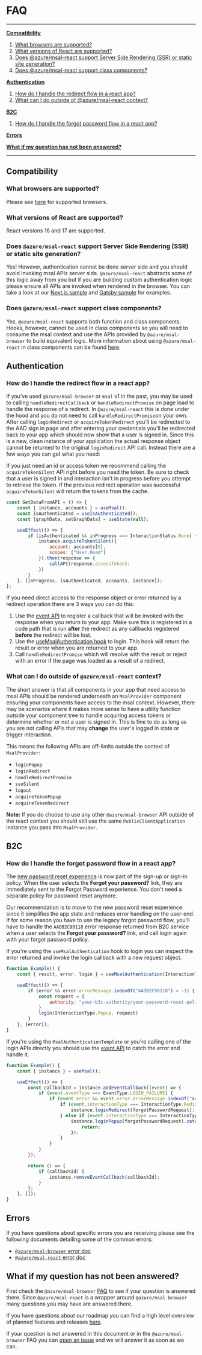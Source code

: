 # FAQ

***
**[Compatibility](#compatibility)**

1. [What browsers are supported?](#what-browsers-are-supported)
1. [What versions of React are supported?](#what-versions-of-React-are-supported)
1. [Does @azure/msal-react support Server Side Rendering (SSR) or static site generation?](#does-azuremsal-react-support-Server-Side-Rendering-SSR-or-static-site-generation)
1. [Does @azure/msal-react support class components?](#does-azuremsal-react-support-class-components)

**[Authentication](#authentication)**

1. [How do I handle the redirect flow in a react app?](#how-do-i-handle-the-redirect-flow-in-a-react-app)
1. [What can I do outside of @azure/msal-react context?](#what-can-i-do-outside-of-azuremsal-react-context)

**[B2C](#B2C)**

1. [How do I handle the forgot password flow in a react app?](#how-do-i-handle-the-forgot-password-flow-in-a-react-app)

**[Errors](#errors)**

**[What if my question has not been answered?](#what-if-my-question-has-not-been-answered)**

***

## Compatibility

### What browsers are supported?

Please see [here](https://github.com/AzureAD/microsoft-authentication-library-for-js/blob/dev/lib/msal-browser/FAQ.md#what-browsers-are-supported-by-msaljs) for supported browsers.

### What versions of React are supported?

React versions 16 and 17 are supported.

### Does `@azure/msal-react` support Server Side Rendering (SSR) or static site generation?

Yes! However, authentication cannot be done server side and you should avoid invoking msal APIs server side. `@azure/msal-react` abstracts some of this logic away from you but if you are building custom authentication logic please ensure all APIs are invoked when rendered in the browser. You can take a look at our [Next.js sample](https://github.com/AzureAD/microsoft-authentication-library-for-js/tree/dev/samples/msal-react-samples/nextjs-sample) and [Gatsby sample](https://github.com/AzureAD/microsoft-authentication-library-for-js/tree/dev/samples/msal-react-samples/gatsby-sample) for examples.

### Does `@azure/msal-react` support class components?

Yes, `@azure/msal-react` supports both function and class components. Hooks, however, cannot be used in class components so you will need to consume the msal context and use the APIs provided by `@azure/msal-browser` to build equivalent logic. More information about using `@azure/msal-react` in class components can be found [here](https://github.com/AzureAD/microsoft-authentication-library-for-js/blob/dev/lib/msal-react/docs/class-components.md).

## Authentication

### How do I handle the redirect flow in a react app?

If you've used `@azure/msal-browser` or `msal` v1 in the past, you may be used to calling `handleRedirectCallback` or `handleRedirectPromise` on page load to handle the response of a redirect. In `@azure/msal-react` this is done under the hood and you do not need to call `handleRedirectPromise`on your own. After calling `loginRedirect` or `acquireTokenRedirect` you'll be redirected to the AAD sign in page and after entering your credentials you'll be redirected back to your app which should now show that a user is signed in. Since this is a new, clean instance of your application the actual response object cannot be returned to the original `loginRedirect` API call. Instead there are a few ways you can get what you need:

If you just need an id or access token we recommend calling the `acquireTokenSilent` API right before you need the token. Be sure to check that a user is signed in and interaction isn't in progress before you attempt to retrieve the token. If the previous redirect operation was successful `acquireTokenSilent` will return the tokens from the cache.

```javascript
const GetDataFromAPI = () => {
    const { instance, accounts } = useMsal();
    const isAuthenticated = useIsAuthenticated();
    const [graphData, setGraphData] = useState(null);

    useEffect(() => {
        if (isAuthenticated && inProgress === InteractionStatus.None) {
            instance.acquireTokenSilent({
                account: accounts[0],
                scopes: ["User.Read"]
            }).then(response => {
                callAPI(response.accessToken);
            })
        }
    }, [inProgress, isAuthenticated, accounts, instance]);
};
```

If you need direct access to the response object or error returned by a redirect operation there are 3 ways you can do this:

1. Use the [event API](https://github.com/AzureAD/microsoft-authentication-library-for-js/blob/dev/lib/msal-react/docs/events.md) to register a callback that will be invoked with the response when you return to your app. Make sure this is registered in a code path that is run __after__ the redirect as any callbacks registered __before__ the redirect will be lost.
1. Use the [useMsalAuthentication hook](https://github.com/AzureAD/microsoft-authentication-library-for-js/blob/dev/lib/msal-react/docs/hooks.md#usemsalauthentication-hook) to login. This hook will return the result or error when you are returned to your app.
1. Call `handleRedirectPromise` which will resolve with the result or reject with an error if the page was loaded as a result of a redirect.

### What can I do outside of `@azure/msal-react` context?

The short answer is that all components in your app that need access to msal APIs should be rendered underneath an `MsalProvider` component ensuring your components have access to the msal context. However, there may be scenarios where it makes more sense to have a utility function outside your component tree to handle acquiring access tokens or determine whether or not a user is signed in. This is fine to do as long as you are not calling APIs that may **change** the user's logged in state or trigger interaction.

This means the following APIs are off-limits outside the context of `MsalProvider`:

- `loginPopup`
- `loginRedirect`
- `handleRedirectPromise`
- `ssoSilent`
- `logout`
- `acquireTokenPopup`
- `acquireTokenRedirect`

**Note:** If you do choose to use any other `@azure/msal-browser` API outside of the react context you should still use the same `PublicClientApplication` instance you pass into `MsalProvider`.

## B2C

### How do I handle the forgot password flow in a react app?

The [new password reset experience](https://docs.microsoft.com/azure/active-directory-b2c/add-password-reset-policy?pivots=b2c-user-flow#self-service-password-reset-recommended) is now part of the sign-up or sign-in policy. When the user selects the **Forgot your password?** link, they are immediately sent to the Forgot Password experience. You don't need a separate policy for password reset anymore.

Our recommendation is to move to the new password reset experience since it simplifies the app state and reduces error handling on the user-end. If for some reason you have to use the legacy forgot password flow, you'll have to handle the `AADB2C90118` error response returned from B2C service when a user selects the **Forgot your password?** link, and call login again with your forgot password policy.

If you're using the `useMsalAuthentication` hook to login you can inspect the error returned and invoke the login callback with a new request object.

```javascript
function Example() {
    const { result, error, login } = useMsalAuthentication(InteractionType.Popup);

    useEffect(() => {
        if (error && error.errorMessage.indexOf("AADB2C90118") > -1) {
            const request = {
                authority: "your-b2c-authority/your-password-reset-policy"
            }
            login(InteractionType.Popup, request)
        }
    }, [error]);
}
```

If you're using the `MsalAuthenticationTemplate` or you're calling one of the login APIs directly you should use the [event API](https://github.com/AzureAD/microsoft-authentication-library-for-js/blob/dev/lib/msal-react/docs/events.md) to catch the error and handle it.

```javascript
function Example() {
    const { instance } = useMsal();

    useEffect(() => {
        const callbackId = instance.addEventCallback((event) => {
            if (event.eventType === EventType.LOGIN_FAILURE) {
                if (event.error && event.error.errorMessage.indexOf("AADB2C90118") > -1) {
                    if (event.interactionType === InteractionType.Redirect) {
                        instance.loginRedirect(forgotPasswordRequest);
                    } else if (event.interactionType === InteractionType.Popup) {
                        instance.loginPopup(forgotPasswordRequest).catch(e => {
                            return;
                        });
                    }
                }
            }
        });

        return () => {
            if (callbackId) {
                instance.removeEventCallback(callbackId);
            }
        };
    }, []);
}
```

## Errors

If you have questions about specific errors you are receiving please see the following documents detailing some of the common errors:

- [`@azure/msal-browser` error doc](https://github.com/AzureAD/microsoft-authentication-library-for-js/blob/dev/lib/msal-browser/docs/errors.md)
- [`@azure/msal-react` error doc](https://github.com/AzureAD/microsoft-authentication-library-for-js/tree/dev/lib/msal-react/docs/errors.md)

## What if my question has not been answered?

First check the `@azure/msal-browser` [FAQ](https://github.com/AzureAD/microsoft-authentication-library-for-js/blob/dev/lib/msal-browser/FAQ.md) to see if your question is answered there. Since `@azure/msal-react` is a wrapper around `@azure/msal-browser` many questions you may have are answered there.

If you have questions about our roadmap you can find a high level overview of planned features and releases [here](https://github.com/AzureAD/microsoft-authentication-library-for-js/blob/dev/roadmap.md).

If your question is not answered in this document or in the `@azure/msal-browser` FAQ you can [open an issue](https://github.com/AzureAD/microsoft-authentication-library-for-js/issues/new/choose) and we will answer it as soon as we can.
